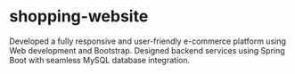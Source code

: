 # shopping-website
Developed a fully responsive and user-friendly e-commerce platform using Web development and Bootstrap. Designed backend services using Spring Boot with seamless MySQL database integration.
